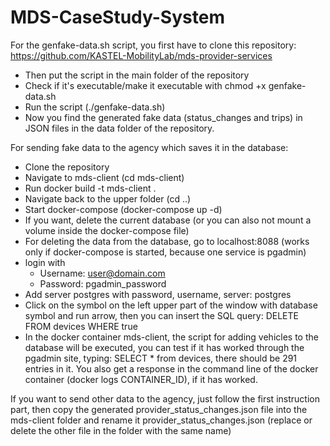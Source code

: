 # MDS-CaseStudy-System

For the genfake-data.sh script, you first have to clone this repository:  
https://github.com/KASTEL-MobilityLab/mds-provider-services  

  * Then put the script in the main folder of the repository
  * Check if it's executable/make it executable with chmod +x genfake-data.sh
  * Run the script (./genfake-data.sh)
  * Now you find the generated fake data (status_changes and trips) in JSON files in the data folder of the repository. 
  
  
For sending fake data to the agency which saves it in the database:
  * Clone the repository
  * Navigate to mds-client (cd mds-client)
  * Run docker build -t mds-client .
  * Navigate back to the upper folder (cd ..)
  * Start docker-compose (docker-compose up -d)
  * If you want, delete the current database (or you can also not mount a volume inside the docker-compose file)
  * For deleting the data from the database, go to localhost:8088 (works only if docker-compose is started, because one service is pgadmin)
  * login with 
    * Username: user@domain.com
    * Password: pgadmin_password
  * Add server postgres with password, username, server: postgres
  * Click on the symbol on the left upper part of the window with database symbol and run arrow, then you can insert the SQL query:
  DELETE FROM devices WHERE true
  * In the docker container mds-client, the script for adding vehicles to the database will be executed, you can test if it has worked through the pgadmin site, typing: SELECT * from devices, there should be 291 entries in it. You also get a response in the command line of the docker container (docker logs CONTAINER_ID), if it has worked.
  
If you want to send other data to the agency, just follow the first instruction part, then copy the generated provider_status_changes.json file into the mds-client folder and rename it provider_status_changes.json (replace or delete the other file in the folder with the same name)
  
  
